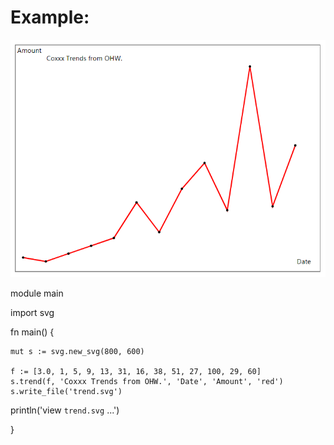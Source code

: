 # Example:

![result](trend.png)

module main

import svg

fn main() {

	mut s := svg.new_svg(800, 600)

	f := [3.0, 1, 5, 9, 13, 31, 16, 38, 51, 27, 100, 29, 60]
	s.trend(f, 'Coxxx Trends from OHW.', 'Date', 'Amount', 'red')
	s.write_file('trend.svg')
  println('view `trend.svg` ...')
  
}
